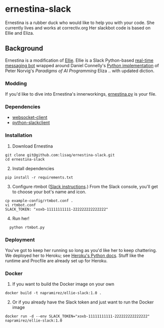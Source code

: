 # ernestina-slack
Ernestina is a rubber duck who would like to help you with your code.
She currently lives and works at correctiv.org
Her slackbot code is based on Ellie and Eliza.

## Background
Ernestina is a modification of [Ellie](https://github.com/christinac/ellie-slack).
Ellie is a Slack Python-based
[real-time messaging bot](https://github.com/slackhq/python-rtmbot)
wrapped around
Daniel Connelly's [Python implementation](https://github.com/dhconnelly/paip-python)
of Peter Norvig's *Paradigms of AI Programming* Eliza .. with updated diction.

### Modding
If you'd like to dive into Ernestina's innerworkings,
[ernestina.py](https://github.com/lisaq/ernestina-slack/blob/master/plugins/ernestina/ernestina.py)
is your file.

### Dependencies
* [websocket-client](https://pypi.python.org/pypi/websocket-client/)
* [python-slackclient](https://github.com/slackhq/python-slackclient)

### Installation
1. Download Ernestina

  ````
  git clone git@github.com:lisaq/ernestina-slack.git
  cd ernestina-slack
  ````

2. Install dependencies

  ````
  pip install -r requirements.txt
  ````

3. Configure rtmbot ([Slack instructions](https://christinac.slack.com/services/new/bot).)
From the Slack console, you'll get to choose your bot's name and icon.

  ````
  cp example-config/rtmbot.conf .
  vi rtmbot.conf
  SLACK_TOKEN: "xoxb-11111111111-222222222222222"
  ````

4. Run her!

````
  python rtmbot.py
````

### Deployment
You've got to keep her running so long as you'd like her to keep chattering.
We deployed her to Heroku; see [Heroku's Python docs](https://devcenter.heroku.com/articles/getting-started-with-python).
Stuff like the runtime and Procfile are already set up for Heroku.

### Docker
1. If you want to build the Docker image on your own
````
docker build -t napramirez/ellie-slack:1.0 .
````

2. Or if you already have the Slack token and just want to run the Docker image
````
docker run -d --env SLACK_TOKEN="xoxb-11111111111-222222222222222" napramirez/ellie-slack:1.0
````
